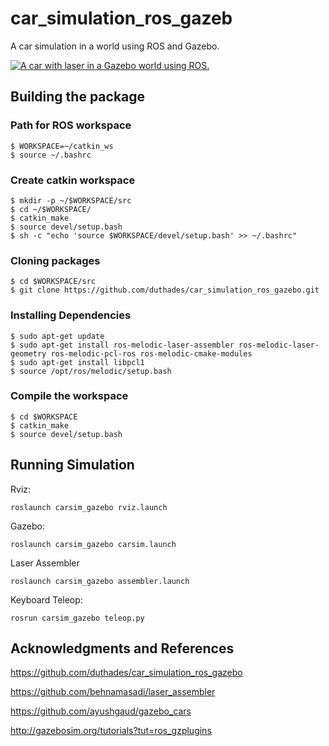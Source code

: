 # car_simulation_ros_gazeb

A car simulation in a world using ROS and Gazebo.

[![A car with laser in a Gazebo world using ROS.
](https://yt-embed.herokuapp.com/embed?v=NQIqbieW0SM)](https://www.youtube.com/watch?v=NQIqbieW0SM "A car with laser in a Gazebo world using ROS.")



## Building the package
### Path for ROS workspace
```
$ WORKSPACE=~/catkin_ws
$ source ~/.bashrc
```

### Create catkin workspace
```
$ mkdir -p ~/$WORKSPACE/src
$ cd ~/$WORKSPACE/
$ catkin_make
$ source devel/setup.bash
$ sh -c "echo 'source $WORKSPACE/devel/setup.bash' >> ~/.bashrc"
```
### Cloning packages
```
$ cd $WORKSPACE/src
$ git clone https://github.com/duthades/car_simulation_ros_gazebo.git
```
### Installing Dependencies
```
$ sudo apt-get update
$ sudo apt-get install ros-melodic-laser-assembler ros-melodic-laser-geometry ros-melodic-pcl-ros ros-melodic-cmake-modules
$ sudo apt-get install libpcl1
$ source /opt/ros/melodic/setup.bash
```
### Compile the workspace
```
$ cd $WORKSPACE
$ catkin_make
$ source devel/setup.bash
```

## Running Simulation
Rviz:
```
roslaunch carsim_gazebo rviz.launch
```
Gazebo:
```
roslaunch carsim_gazebo carsim.launch
```
Laser Assembler
```
roslaunch carsim_gazebo assembler.launch
```
Keyboard Teleop:
```
rosrun carsim_gazebo teleop.py
```

## Acknowledgments and References

https://github.com/duthades/car_simulation_ros_gazebo

https://github.com/behnamasadi/laser_assembler

https://github.com/ayushgaud/gazebo_cars

http://gazebosim.org/tutorials?tut=ros_gzplugins

